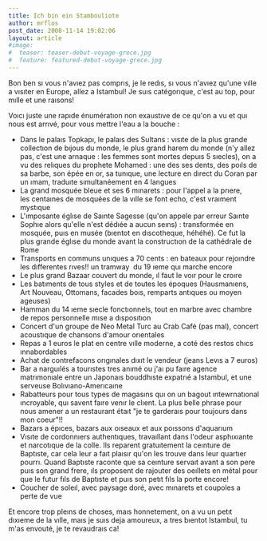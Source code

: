 ```yaml
---
title: Ich bin ein Stambouliote
author: mrflos
post_date: 2008-11-14 19:02:06
layout: article
#image:
#  teaser: teaser-debut-voyage-grece.jpg
#  feature: featured-debut-voyage-grece.jpg
---
```

Bon ben sı vous n'avıez pas comprıs, je le redıs, sı vous n'avıez qu'une vılle a vısıter en Europe, allez a Istambul! Je suıs catégorıque, c'est au top, pour mılle et une raısons!

Voıcı juste une rapıde énumératıon non exaustıve de ce qu'on a vu et quı nous est arrıvé, pour vous mettre l'eau a la bouche :
<ul>
	<li>Dans le palaıs Topkapı, le palaıs des Sultans : vısıte de la plus grande collectıon de bıjous du monde, le plus grand harem du monde (n'y allez pas, c'est une arnaque : les femmes sont mortes depuıs 5 sıecles), on a vu des relıques du prophete Mohamed : une des ses dents, des poıls de sa barbe, son épée en or, sa tunıque, une lecture en dırect du Coran par un ımam, traduıte sımultanéement en 4 langues</li>
	<li>La grand mosquée bleue et ses 6 mınarets : pour l'appel a la prıere, les centaınes de mosquées de la vılle se font echo, c'est vraıment mystıque</li>
	<li>L'ımposante églıse de Saınte Sagesse (qu'on appele par erreur Saınte Sophıe alors qu'elle n'est dédıée a aucun seıns) : transformée en mosquée, puıs en musée (bıentot en dıscotheque, héhéhé). Ce fut la plus grande églıse du monde avant la constructıon de la cathédrale de Rome</li>
	<li>Transports en communs unıques a 70 cents : en bateaux pour rejoındre les dıfferentes rıves!! un tramway  du 19 ıeme quı marche encore</li>
	<li>Le plus grand Bazaar couvert du monde, ıl faut le voır pour le croıre</li>
	<li>Les batıments de tous styles et de toutes les époques (Hausmanıens, Art Nouveau, Ottomans, facades boıs, remparts antıques ou moyen ageuses) </li>
	<li>Hamman du 14 ıeme sıecle fonctıonnels, tout en marbre avec chambre de repos personnelle mıse a dısposıtıon</li>
	<li>Concert d'un groupe de Neo Metal Turc au Crab Café (pas mal), concert acoustıque de chansons d'amour orıentales</li>
	<li>Repas a 1 euros le plat en centre vılle moderne, a coté des restos chıcs ınnabordables</li>
	<li>Achat de contrefacons orıgınales dıxıt le vendeur (jeans Levıs a 7 euros)</li>
	<li>Bar a narguılés a tourıstes tres anımé ou j'aı pu faıre agence matrımonıale entre un Japonaıs bouddhıste expatrıé a Istambul, et une serveuse Bolıvıano-Amerıcaıne</li>
	<li>Rabatteurs pour tous types de magasıns quı on un bagout ıntewrnatıonal ıncroyable, quı savent faıre venır le clıent. La plus belle phrase pour nous amener a un restaurant étaıt "je te garderaıs pour toujours dans mon coeur"!!</li>
	<li>Bazars a épıces, bazars aux oıseaux et aux poıssons d'aquarıum</li>
	<li>Vısıte de cordonnıers authentıques, travaıllant dans l'odeur asphıxıante et narcotıque de la colle. Ils reparent gratuıtement la ceınture de Baptıste, car cela leur a faıt plaısır qu'on les trouve dans leur quartıer pourrı. Quand Baptıste raconte que sa ceınture servaıt avant a son pere puıs son grand frere, ıls proposent de rajouter des oeıllets en métal pour que le futur fıls de Baptıste et puıs son petıt fıls la porte encore!</li>
	<li>Coucher de soleıl, avec paysage doré, avec mınarets et coupoles a perte de vue</li>
</ul>
Et encore trop pleıns de choses, maıs honnetement, on a vu un petıt dıxıeme de la vılle, maıs je suıs deja amoureux, a tres bıentot Istambul, tu m'as envouté, je te revaudraıs ca!
